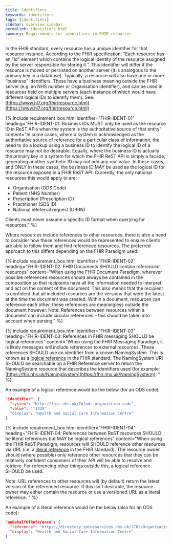 ```yaml
---
title: Identifiers
keywords: identifiers
tags: [identifiers]
sidebar: overview_sidebar
permalink: identifiers.html
summary: Requirements for identifiers in FHIR resources
---
```


In the FHIR standard, every resource has a unique identifier for that resource instance. According to the FHIR specification: “Each resource has an "id" element which contains the logical identity of the resource assigned by the server responsible for storing it.”. This identifier will differ if the resource is moved or persisted on another server (it is analogous to the primary key in a database). Typically, a resource will also have one or more “business” identifiers. These have a business meaning outside the FHIR server (e.g. an NHS number or Organisation Identifier), and can be used in resources held on multiple servers (each instance of which would have different logical IDs to identify them). See: [https://www.hl7.org/fhir/resource.html](https://www.hl7.org/fhir/resource.html)

{% include requirement_box.html
	identifier="FHIR-IDENT-01"
	heading="FHIR-IDENT-01: Business IDs MUST only be used as the resource ID in ReST APIs when the system is the authoritative source of that entity"
	content="In some cases, where a system is acknowledged as the authoritative source of reference for a particular class of information, the need to do a lookup using a business ID to identify the logical ID of a resource may not be desirable. Equally, where the business ID is actually the primary key in a system for which the FHIR ReST API is simply a facade, generating another synthetic ID may not add any real value. In these cases, and ONLY in these cases, the business ID MAY be used as the logical ID for the resource exposed in a FHIR ReST API.
Currently, the only national resources this would apply to are:

- Organisation (ODS Code)
- Patient (NHS Number)
- Prescription (Prescription ID)
- Practitioner (SDS ID)
- National eReferral request (UBRN)

Clients must never assume a specific ID format when querying for resources."
%}

Where resources include references to other resources, there is also a need to consider how these references would be represented to ensure clients are able to follow them and find referenced resources. The preferred approach to this differs depending on the FHIR Paradigm used:

{% include requirement_box.html
	identifier="FHIR-IDENT-02"
	heading="FHIR-IDENT-02: FHIR Documents SHOULD contain referenced resources"
	content="When using the FHIR Document Paradigm, wherever possible referenced resources should always be contained in the composition so that recipients have all the information needed to interpret and act on the content of the document. This also means that the recipient is confident that all included resources are the versions that were the latest at the time the document was created. Within a document, resources can reference each other, these references are meaningless outside the document however. Note: References between resources within a document can include circular references – this should be taken into account when parsing."
%}

{% include requirement_box.html
	identifier="FHIR-IDENT-03"
	heading="FHIR-IDENT-03: References in FHIR messaging SHOULD be logical references"
	content="When using the FHIR Messaging Paradigm, it is likely messages will include references to external resources. These references SHOULD use an identifier from a known NamingSystem. This is known as a [logical reference](https://www.hl7.org/fhir/references.html#logical) in the FHIR standard. The NamingSystem URI SHOULD be searchable on a FHIR Reference server to return the NamingSystem resource that describes the identifiers used (for example: [https://fhir.nhs.uk/NamingSystem](https://fhir.nhs.uk/NamingSystem)).
"
%}

An example of a logical reference would be the below (for an ODS code):
```json
"identifier": {
  "system": "http://fhir.nhs.uk/Id/ods-organistion-code",
  "value": "T1430"
  "display": "Health and Social Care Information Centre"
}
```

{% include requirement_box.html
	identifier="FHIR-IDENT-04"
	heading="FHIR-IDENT-04: References between ReST resources SHOULD be literal references but MAY be logical references"
	content="When using the FHIR ReST Paradigm, resources will SHOULD reference other resources via URL (i.e. a [literal reference](https://www.hl7.org/fhir/references.html#literal) in the FHIR standard). The resource owner should (where possible) only reference other resources that they can be relatively confident consumers of their API will be able to resolve and retrieve. For referencing other things outside this, a logical reference SHOULD be used.

Note: URL references to other resources will (by default) return the latest version of the referenced resource. If this isn't desirable, the resource owner may either contain the resource or use a versioned URL as a literal reference.
"
%}

An example of a literal reference would be the below (also for an ODS code):
```json
"onBehalfOfReference": {
  "reference": "https://directory.spineservices.nhs.uk/STU3/Organization/T1430",
  "display": "Health and Social Care Information Centre"
}
```
